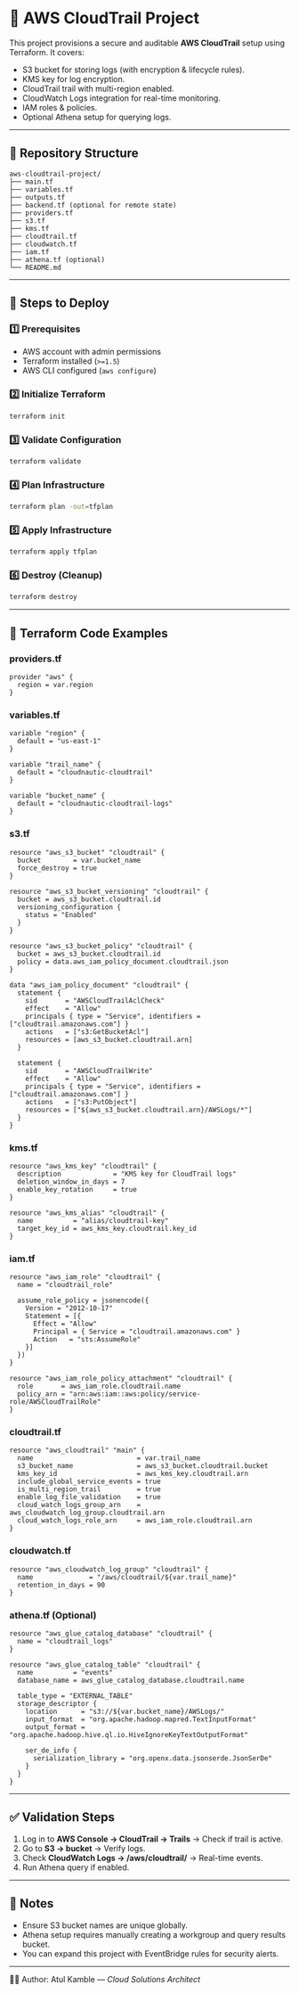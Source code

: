 # 📜 AWS CloudTrail Project

This project provisions a secure and auditable **AWS CloudTrail** setup using Terraform. It covers:

* S3 bucket for storing logs (with encryption & lifecycle rules).
* KMS key for log encryption.
* CloudTrail trail with multi-region enabled.
* CloudWatch Logs integration for real-time monitoring.
* IAM roles & policies.
* Optional Athena setup for querying logs.

---

## 📂 Repository Structure

```
aws-cloudtrail-project/
├── main.tf
├── variables.tf
├── outputs.tf
├── backend.tf (optional for remote state)
├── providers.tf
├── s3.tf
├── kms.tf
├── cloudtrail.tf
├── cloudwatch.tf
├── iam.tf
├── athena.tf (optional)
└── README.md
```

---

## 🚀 Steps to Deploy

### 1️⃣ Prerequisites

* AWS account with admin permissions
* Terraform installed (`>=1.5`)
* AWS CLI configured (`aws configure`)

### 2️⃣ Initialize Terraform

```bash
terraform init
```

### 3️⃣ Validate Configuration

```bash
terraform validate
```

### 4️⃣ Plan Infrastructure

```bash
terraform plan -out=tfplan
```

### 5️⃣ Apply Infrastructure

```bash
terraform apply tfplan
```

### 6️⃣ Destroy (Cleanup)

```bash
terraform destroy
```

---

## 📝 Terraform Code Examples

### providers.tf

```hcl
provider "aws" {
  region = var.region
}
```

### variables.tf

```hcl
variable "region" {
  default = "us-east-1"
}

variable "trail_name" {
  default = "cloudnautic-cloudtrail"
}

variable "bucket_name" {
  default = "cloudnautic-cloudtrail-logs"
}
```

### s3.tf

```hcl
resource "aws_s3_bucket" "cloudtrail" {
  bucket        = var.bucket_name
  force_destroy = true
}

resource "aws_s3_bucket_versioning" "cloudtrail" {
  bucket = aws_s3_bucket.cloudtrail.id
  versioning_configuration {
    status = "Enabled"
  }
}

resource "aws_s3_bucket_policy" "cloudtrail" {
  bucket = aws_s3_bucket.cloudtrail.id
  policy = data.aws_iam_policy_document.cloudtrail.json
}

data "aws_iam_policy_document" "cloudtrail" {
  statement {
    sid       = "AWSCloudTrailAclCheck"
    effect    = "Allow"
    principals { type = "Service", identifiers = ["cloudtrail.amazonaws.com"] }
    actions   = ["s3:GetBucketAcl"]
    resources = [aws_s3_bucket.cloudtrail.arn]
  }

  statement {
    sid       = "AWSCloudTrailWrite"
    effect    = "Allow"
    principals { type = "Service", identifiers = ["cloudtrail.amazonaws.com"] }
    actions   = ["s3:PutObject"]
    resources = ["${aws_s3_bucket.cloudtrail.arn}/AWSLogs/*"]
  }
}
```

### kms.tf

```hcl
resource "aws_kms_key" "cloudtrail" {
  description             = "KMS key for CloudTrail logs"
  deletion_window_in_days = 7
  enable_key_rotation     = true
}

resource "aws_kms_alias" "cloudtrail" {
  name          = "alias/cloudtrail-key"
  target_key_id = aws_kms_key.cloudtrail.key_id
}
```

### iam.tf

```hcl
resource "aws_iam_role" "cloudtrail" {
  name = "cloudtrail_role"

  assume_role_policy = jsonencode({
    Version = "2012-10-17"
    Statement = [{
      Effect = "Allow"
      Principal = { Service = "cloudtrail.amazonaws.com" }
      Action   = "sts:AssumeRole"
    }]
  })
}

resource "aws_iam_role_policy_attachment" "cloudtrail" {
  role       = aws_iam_role.cloudtrail.name
  policy_arn = "arn:aws:iam::aws:policy/service-role/AWSCloudTrailRole"
}
```

### cloudtrail.tf

```hcl
resource "aws_cloudtrail" "main" {
  name                          = var.trail_name
  s3_bucket_name                = aws_s3_bucket.cloudtrail.bucket
  kms_key_id                    = aws_kms_key.cloudtrail.arn
  include_global_service_events = true
  is_multi_region_trail         = true
  enable_log_file_validation    = true
  cloud_watch_logs_group_arn    = aws_cloudwatch_log_group.cloudtrail.arn
  cloud_watch_logs_role_arn     = aws_iam_role.cloudtrail.arn
}
```

### cloudwatch.tf

```hcl
resource "aws_cloudwatch_log_group" "cloudtrail" {
  name              = "/aws/cloudtrail/${var.trail_name}"
  retention_in_days = 90
}
```

### athena.tf (Optional)

```hcl
resource "aws_glue_catalog_database" "cloudtrail" {
  name = "cloudtrail_logs"
}

resource "aws_glue_catalog_table" "cloudtrail" {
  name          = "events"
  database_name = aws_glue_catalog_database.cloudtrail.name

  table_type = "EXTERNAL_TABLE"
  storage_descriptor {
    location      = "s3://${var.bucket_name}/AWSLogs/"
    input_format  = "org.apache.hadoop.mapred.TextInputFormat"
    output_format = "org.apache.hadoop.hive.ql.io.HiveIgnoreKeyTextOutputFormat"

    ser_de_info {
      serialization_library = "org.openx.data.jsonserde.JsonSerDe"
    }
  }
}
```

---

## ✅ Validation Steps

1. Log in to **AWS Console → CloudTrail → Trails** → Check if trail is active.
2. Go to **S3 → bucket** → Verify logs.
3. Check **CloudWatch Logs → /aws/cloudtrail/** → Real-time events.
4. Run Athena query if enabled.

---

## 📌 Notes

* Ensure S3 bucket names are unique globally.
* Athena setup requires manually creating a workgroup and query results bucket.
* You can expand this project with EventBridge rules for security alerts.

---

👨‍💻 Author: Atul Kamble — *Cloud Solutions Architect*
